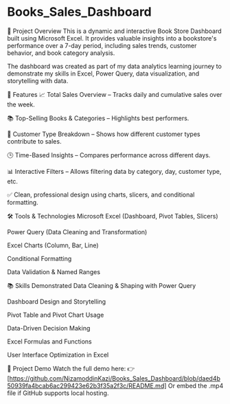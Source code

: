# Books_Sales_Dashboard

📌 Project Overview
This is a dynamic and interactive Book Store Dashboard built using Microsoft Excel. It provides valuable insights into a bookstore's performance over a 7-day period, including sales trends, customer behavior, and book category analysis.

The dashboard was created as part of my data analytics learning journey to demonstrate my skills in Excel, Power Query, data visualization, and storytelling with data.

🧩 Features
📈 Total Sales Overview – Tracks daily and cumulative sales over the week.

📚 Top-Selling Books & Categories – Highlights best performers.

👥 Customer Type Breakdown – Shows how different customer types contribute to sales.

🕒 Time-Based Insights – Compares performance across different days.

📊 Interactive Filters – Allows filtering data by category, day, customer type, etc.

✅ Clean, professional design using charts, slicers, and conditional formatting.

🛠️ Tools & Technologies
Microsoft Excel (Dashboard, Pivot Tables, Slicers)

Power Query (Data Cleaning and Transformation)

Excel Charts (Column, Bar, Line)

Conditional Formatting

Data Validation & Named Ranges

📚 Skills Demonstrated
Data Cleaning & Shaping with Power Query

Dashboard Design and Storytelling

Pivot Table and Pivot Chart Usage

Data-Driven Decision Making

Excel Formulas and Functions

User Interface Optimization in Excel

🎥 Project Demo
Watch the full demo here:
👉 [https://github.com/NizamoddinKazi/Books_Sales_Dashboard/blob/daed4b50939fa4bcab6ac299423e62b3f35a2f3c/README.md]
Or embed the .mp4 file if GitHub supports local hosting.
